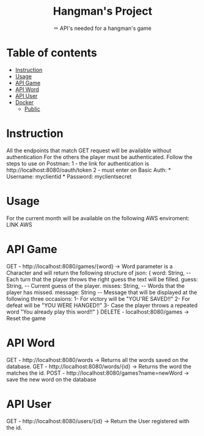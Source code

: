 <h1 align="center">Hangman's Project</h1>

<p align="center">⚰️ API's needed for a hangman's game</p>

Table of contents
=================

<!--ts-->
   * [Instruction](#apigame)
   * [Usage](#usage)
   * [API Game](#apigame)
   * [API Word](#apiword)
   * [API User](#apiuser)
   * [Docker](#docker)
     * [Public](#public)
<!--te-->

Instruction
============
All the endpoints that match GET request will be available without authentication
For the others the player must be authenticated. Follow the steps to use on Postman: 
1 - the link for authentication is http://localhost:8080/oauth/token
2 - must enter on Basic Auth: 
                            * Username: myclientid
                            * Password: myclientsecret

Usage
============
For the current month will be available on the following AWS enviroment: LINK AWS

API Game
============
GET - http://localhost:8080/games/{word} -> Word parameter is a Character and will return the following structure of json:
    {
        word: String, -- Each turn that the player throws the right guess the text will be filled. 
        guess: String, -- Current guess of the player.
        misses: String, -- Words that the player has missed.
        message: String -- Message that will be displayed at the following three occasions: 
                           1- For victory will be "YOU'RE SAVED!!"
                           2- For defeat will be "YOU WERE HANGED!!"
                           3- Case the player throws a repeated word "You already play this word!!"
    }
DELETE - localhost:8080/games -> Reset the game

API Word
============
GET - http://localhost:8080/words -> Returns all the words saved on the database.
GET - http://localhost:8080/words/{id} -> Returns the word the matches the id.
POST - http://localhost:8080/games?name=newWord -> save the new word on the database

API User
============
GET - http://localhost:8080/users/{id} -> Return the User registered with the id.